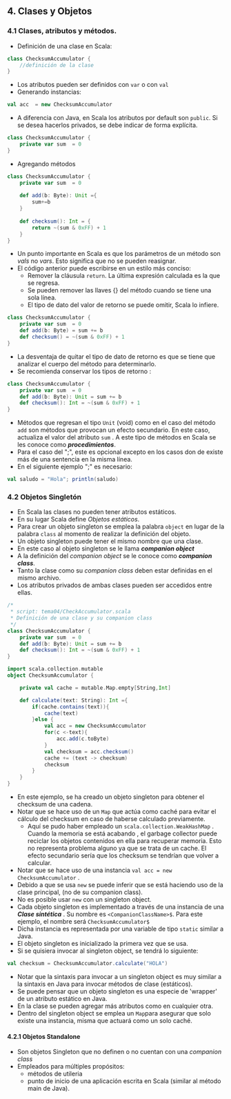 ﻿## 4. Clases y Objetos
### 4.1 Clases, atributos y métodos.
* Definición de una clase en Scala:
```scala
class ChecksumAccumulator {
	//definición de la clase
}
```
* Los atributos pueden ser definidos con ```var``` o con ```val```
* Generando instancias:
```scala
val acc  = new ChecksumAccumulator
``` 
* A diferencia con Java, en Scala los atributos por  default son ```public```. Si se desea hacerlos privados, se debe indicar de forma explícita.
```scala
class ChecksumAccumulator {
	private var sum  = 0
}
```
* Agregando métodos
```scala
class ChecksumAccumulator {
	private var sum  = 0
	
	def add(b: Byte): Unit ={
		sum+=b
	}
	
	def checksum(): Int = {
		return ~(sum & 0xFF) + 1
	}
}
```
* Un punto importante en Scala es que los parámetros de un método son  *vals* no *vars*. Esto significa que no se pueden reasignar.
* El código anterior puede escribirse en un estilo más conciso:
	* Remover la cláusula ```return```.  La última expresión calculada es la que se regresa.
	* Se pueden remover las llaves {} del método cuando se tiene una sola línea. 
	* El tipo de dato del valor de retorno se puede omitir, Scala lo infiere.
```scala
class ChecksumAccumulator {
	private var sum  = 0
	def add(b: Byte) = sum += b
	def checksum() = ~(sum & 0xFF) + 1
}
``` 
* La desventaja de quitar el tipo de dato de retorno es que  se tiene que analizar el cuerpo del método para determinarlo. 
* Se recomienda conservar los tipos de retorno :
```scala
class ChecksumAccumulator {
	private var sum  = 0
	def add(b: Byte): Unit = sum += b
	def checksum(): Int = ~(sum & 0xFF) + 1
}
``` 
* Métodos que regresan el tipo ```Unit``` (void)  como en el caso del método ```add```  son métodos que provocan un efecto secundario.  En este caso,  actualiza el valor del atributo ```sum``` . A este tipo de métodos en Scala se les conoce como ***procedimientos***.
* Para el caso del ";", este es opcional excepto en los casos don de existe más de una sentencia en la misma línea. 
* En el siguiente ejemplo ";"  es necesario:
```scala
val saludo = "Hola"; println(saludo)
```
### 4.2 Objetos Singletón
* En Scala las clases no pueden tener  atributos estáticos. 
* En su lugar Scala define *Objetos estáticos*.
* Para crear un objeto singleton se emplea la palabra ```object``` en lugar de la palabra ```class``` al momento de realizar la definición del objeto.
* Un objeto singleton puede tener el mismo nombre que una clase.
* En este caso al objeto singleton se le llama ***companion object*** 
* A la definición del *companion object* se le conoce como ***companion class***.
* Tanto la clase como su *companion class* deben estar definidas en el mismo archivo.
* Los atributos privados de ambas clases pueden ser accedidos entre ellas.
```scala
/*
 * script: tema04/CheckAccumulator.scala
 * Definición de una clase y su companion class
 */
class ChecksumAccumulator {
	private var sum  = 0
	def add(b: Byte): Unit = sum += b
	def checksum(): Int = ~(sum & 0xFF) + 1
}

import scala.collection.mutable
object ChecksumAccumulator {

	private val cache = mutable.Map.empty[String,Int]

	def calculate(text: String): Int ={
		if(cache.contains(text)){
			cache(text)
		}else {
			val acc = new ChecksumAccumulator
			for(c <-text){
				acc.add(c.toByte)
			}
			val checksum = acc.checksum()
			cache += (text -> checksum)
			checksum
		}
	}
}
```
* En este ejemplo,  se ha creado un objeto singleton para obtener el checksum de una cadena.
* Notar que se hace uso de un ```Map``` que actúa como caché para evitar el cálculo del checksum en caso de haberse calculado previamente.
	* Aquí se pudo haber empleado un ```scala.collection.WeakHashMap``` . Cuando la memoria se está acabando , el garbage collector puede reciclar  los objetos contenidos en ella para recuperar memoria.   Esto no representa problema alguno ya que se trata de un cache.   El efecto secundario sería que los checksum se tendrían que volver a calcular.
* Notar que se hace uso de una instancia ```val acc = new ChecksumAccumulator``` .   
* Debido a que se usa ```new```  se puede inferir que se está haciendo uso de la clase principal, (no de su companion class).  
* No  es posible usar ```new``` con un singleton object.
* Cada objeto singleton es implementado a través de una instancia de una ***Clase sintética*** . Su nombre es ```<CompanionClassName>$```.  Para este ejemplo, el nombre será ```ChecksumAccumulator$```
* Dicha instancia es representada por una variable de tipo ```static``` similar a Java. 
* El objeto singleton es inicializado la primera vez que se usa.  
* Si se quisiera invocar al singleton object, se  tendrá lo siguiente:
```scala
val checksum = ChecksumAccumulator.calculate("HOLA")
```
* Notar que la sintaxis para invocar a un singleton object es muy similar a la sintaxis en Java para invocar métodos de clase (estáticos).
* Se puede pensar que un  objeto singleton es una especie de 'wrapper' de un atributo estático en Java.  
* En la clase se pueden agregar más atributos como en cualquier otra.
* Dentro del singleton object se emplea un ```Map```para asegurar que solo existe una instancia, misma que actuará como un solo caché.
#### 4.2.1 Objetos Standalone
* Son objetos Singleton que no definen o no cuentan con una *companion class*
* Empleados para múltiples propósitos:
	* métodos de utileria
	* punto de inicio de una aplicación escrita en Scala  (similar al método main de Java).
